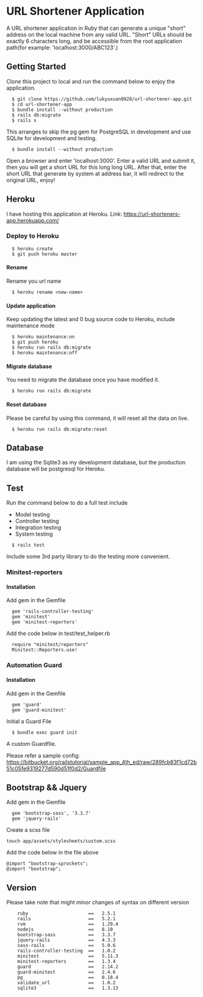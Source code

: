 # URL Shortener Application

A URL shortener application in Ruby that can generate a unique "short" address on the local machine from any valid URL. "Short" URLs should be exactly 6 characters long, and be accessible from the root application path(for example: 'localhost:3000/ABC123'.)

## Getting Started

Clone this project to local and run the command below to enjoy the application.

```
  $ git clone https://github.com/lukyuxuan0928/url-shortener-app.git
  $ cd url-shortener-app
  $ bundle install --without production
  $ rails db:migrate
  $ rails s
```

This arranges to skip the pg gem for PostgreSQL in development and use SQLite for development and testing.

```
  $ bundle install --without production
```

Open a browser and enter 'localhost:3000'. Enter a valid URL and submit it, then you will get a short URL for this long long URL. After that, enter the short URL that generate by system at address bar, it will redirect to the original URL, enjoy!

## Heroku

I have hosting this application at Heroku.
Link: https://url-shorteners-app.herokuapp.com/

### Deploy to Heroku

```
  $ heroku create
  $ git push heroku master
```

#### Rename

Rename you url name
```
  $ heroku rename <new-name>
```

#### Update application

Keep updating the latest and 0 bug source code to Heroku, include maintenance mode

```
  $ heroku maintenance:on
  $ git push heroku
  $ heroku run rails db:migrate
  $ heroku maintenance:off
```

#### Migrate database

You need to migrate the database once you have modified it.

```
  $ heroku run rails db:migrate
```

#### Reset database

Please be careful by using this command, it will reset all the data on live.

```
  $ heroku run rails db:migrate:reset
```

## Database

I am using the Sqlite3 as my development database, but the production database will be postgresql for Heroku.

## Test

Run the command below to do a full test include
  - Model testing
  - Controller testing
  - Integration testing
  - System testing

```
  $ rails test
```

Include some 3rd party library to do the testing more convenient.

### Minitest-reporters

#### Installation

Add gem in the Gemfile

```
  gem 'rails-controller-testing'
  gem 'minitest'
  gem 'minitest-reporters'
```

Add the code below in test/test_helper.rb

```
  require "minitest/reporters"
  Minitest::Reporters.use!

```

### Automation Guard

#### Installation

Add gem in the Gemfile

```
  gem 'guard'
  gem 'guard-minitest'
```

Initial a Guard File

```
  $ bundle exec guard init
```

A custom Guardfile.

Please refer a sample config: https://bitbucket.org/railstutorial/sample_app_4th_ed/raw/289fcb83f1cd72b51c05fe9319277d590d51f0d2/Guardfile


## Bootstrap && Jquery

Add gem in the Gemfile

```
  gem 'bootstrap-sass', '3.3.7'
  gem 'jquery-rails'
```

Create a scss file

```
touch app/assets/stylesheets/custom.scss
```

Add the code below in the file above

```
@import "bootstrap-sprockets";
@import "bootstrap";
```

## Version

Please take note that might minor changes of syntax on different version

```
    ruby                      ==   2.5.1
    rails                     ==   5.2.1
    rvm                       ==   1.29.4
    nodejs                    ==   8.10
    bootstrap-sass            ==   3.3.7
    jquery-rails              ==   4.3.3
    sass-rails                ==   5.0.6
    rails-controller-testing  ==   1.0.2
    minitest                  ==   5.11.3
    minitest-reporters        ==   1.3.4
    guard                     ==   2.14.2
    guard-minitest            ==   2.4.6
    pg                        ==   0.18.4
    validate_url              ==   1.0.2
    sqlite3                   ==   1.3.13
```
